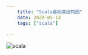 ```yaml
---
    title: "Scala基础类结构图"
    date: 2020-05-13
    tags: ["scala"]
    
---
```


![scala](/ming-blog/scala_base_type.png)